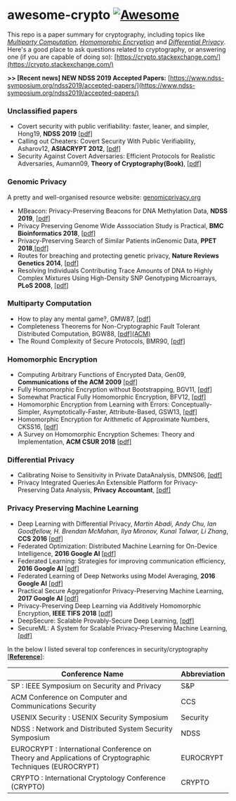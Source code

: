 # awesome-crypto [![Awesome](https://awesome.re/badge.svg)](https://awesome.re)

This repo is a paper summary for cryptography, including topics like [*Multiparty Computation*](https://en.wikipedia.org/wiki/Secure_multi-party_computation), [*Homomorphic Encryption*](https://en.wikipedia.org/wiki/Homomorphic_encryption) and [*Differential Privacy*](https://en.wikipedia.org/wiki/Differential_privacy). Here's a good place to ask questions related to cryptography, or answering one (if you are capable of doing so): [https://crypto.stackexchange.com/](https://crypto.stackexchange.com/)

**>> [Recent news] NEW NDSS 2019 Accepted Papers:** [https://www.ndss-symposium.org/ndss2019/accepted-papers/](https://www.ndss-symposium.org/ndss2019/accepted-papers/)

### Unclassified papers
- Covert security with public verifiability: faster, leaner, and simpler, Hong19, **NDSS 2019** [[pdf]](https://eprint.iacr.org/2018/1108.pdf)
- Calling out Cheaters: Covert Security With Public Verifiability, Asharov12, **ASIACRYPT 2012**, [[pdf]](https://eprint.iacr.org/2012/708.pdf)
- Security Against Covert Adversaries: Efficient Protocols for Realistic Adversaries, Aumann09, **Theory of Cryptography(Book)**, [[pdf]](https://eprint.iacr.org/2007/060.pdf)

### Genomic Privacy

A pretty and well-organised resource website: [genomicprivacy.org](https://genomeprivacy.org/publications/)

- MBeacon: Privacy-Preserving Beacons for DNA Methylation Data, **NDSS 2019**, [[pdf]](https://www.ndss-symposium.org/wp-content/uploads/2019/02/ndss2019_03A-2_Hagestedt_paper.pdf)
- Privacy Preserving Genome Wide Asssociation Study is Practical, **BMC Bioinformatics 2018**, [[pdf]](https://eprint.iacr.org/2017/955.pdf)
- Privacy-Preserving Search of Similar Patients inGenomic Data, **PPET 2018**,[[pdf]](https://www.petsymposium.org/2018/files/papers/issue4/popets-2018-0034.pdf)
- Routes for breaching and protecting genetic privacy, **Nature Reviews Genetics 2014**, [[pdf]](https://www.ncbi.nlm.nih.gov/pubmed/24805122)
- Resolving Individuals Contributing Trace Amounts of DNA to Highly Complex Mixtures Using High-Density SNP Genotyping Microarrays, **PLoS 2008**, [[pdf]](https://journals.plos.org/plosgenetics/article?id=10.1371/journal.pgen.1000167)



### Multiparty Computation
- How to play any mental game?, GMW87, [[pdf]](https://dl.acm.org/citation.cfm?id=28420)
- Completeness Theorems for Non-Cryptographic Fault Tolerant Distributed Computation, BGW88, [[pdf]\(ACM\)](https://dl.acm.org/citation.cfm?id=62213)
- The Round Complexity of Secure Protocols, BMR90, [[pdf]](http://web.cs.ucdavis.edu/~rogaway/papers/bmr90)

### Homomorphic Encryption

- Computing Arbitrary Functions of Encrypted Data, Gen09, **Communications of the ACM 2009** [[pdf]](https://crypto.stanford.edu/craig/easy-fhe.pdf)
- Fully Homomorphic Encryption without Bootstrapping, BGV11, [[pdf]](https://eprint.iacr.org/2011/277.pdf)
- Somewhat Practical Fully Homomorphic Encryption, BFV12, [[pdf]](https://pdfs.semanticscholar.org/531f/8e756ea280f093138788ee896b3fa8ca085a.pdf)
- Homomorphic Encryption from Learning with Errors: Conceptually-Simpler, Asymptotically-Faster, Attribute-Based, GSW13, [[pdf]](https://eprint.iacr.org/2013/340.pdf)
- Homomorphic Encryption for Arithmetic of Approximate Numbers, CKSS16, [[pdf]](https://eprint.iacr.org/2016/421.pdf)
- A Survey on Homomorphic Encryption Schemes: Theory and Implementation, **ACM CSUR 2018** [[pdf]](https://arxiv.org/pdf/1704.03578.pdf)

### Differential Privacy
- Calibrating Noise to Sensitivity in Private DataAnalysis, DMNS06, [[pdf]](http://people.csail.mit.edu/asmith/PS/sensitivity-tcc-final.pdf)
- Privacy Integrated Queries:An Extensible Platform for Privacy-Preserving Data Analysis, **Privacy Accountant**, [[pdf]](https://www.microsoft.com/en-us/research/wp-content/uploads/2010/09/pinq-CACM.pdf)

### Privacy Preserving Machine Learning
- Deep Learning with Differential Privacy, *Martín Abadi, Andy Chu, Ian Goodfellow, H. Brendan McMahan, Ilya Mironov, Kunal Talwar, Li Zhang*, **CCS 2016** [[pdf]](https://arxiv.org/pdf/1607.00133.pdf)
- Federated Optimization: Distributed Machine Learning for On-Device Intelligence, **2016 Google AI** [[pdf]](https://arxiv.org/pdf/1610.02527.pdf)
- Federated Learning: Strategies for improving communication efficiency, **2016 Google AI** [[pdf]](https://arxiv.org/pdf/1610.05492.pdf)
- Federated Learning of Deep Networks using Model Averaging, **2016 Google AI** [[pdf]](https://pdfs.semanticscholar.org/8b41/9080cd37bdc30872b76f405ef6a93eae3304.pdf)
- Practical Secure Aggregationfor Privacy-Preserving Machine Learning, **2017 Google AI** [[pdf]](https://acmccs.github.io/papers/p1175-bonawitzA.pdf)
- Privacy-Preserving Deep Learning via Additively Homomorphic Encryption, **IEEE TIFS 2018** [[pdf]](https://eprint.iacr.org/2017/715.pdf)
- DeepSecure: Scalable Provably-Secure Deep Learning, [[pdf]](https://arxiv.org/ftp/arxiv/papers/1705/1705.08963.pdf)
- SecureML: A System for Scalable Privacy-Preserving Machine Learning, [[pdf]](https://eprint.iacr.org/2017/396.pdf)


In the below I listed several top conferences in security/cryptography [[**Reference**]](http://faculty.cs.tamu.edu/guofei/sec_conf_stat.htm):

| Conference Name                                                                                         | Abbreviation |
|---------------------------------------------------------------------------------------------------------|--------------|
| SP : IEEE Symposium on Security and Privacy                                                             | S&P          |
| ACM Conference on Computer and Communications Security                                                  | CCS          |
| USENIX Security : USENIX Security Symposium                                                             | Security     |
| NDSS : Network and Distributed System Security Symposium                                                | NDSS         |
| EUROCRYPT : International Conference on Theory and Applications of Cryptographic Techniques (EUROCRYPT) | EUROCRYPT    |
| CRYPTO : International Cryptology Conference (CRYPTO)                                                   | CRYPTO       |

